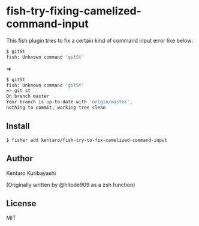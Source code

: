 # fish-try-fixing-camelized-command-input

This fish plugin tries to fix a certain kind of command input error like below:

```sh
$ gitSt
fish: Unknown command 'gitSt'
```

⇒

```sh
$ gitSt
fish: Unknown command 'gitSt'
=> git st
On branch master
Your branch is up-to-date with 'origin/master'.
nothing to commit, working tree clean
```

## Install

```
$ fisher add kentaro/fish-try-to-fix-camelized-command-input
```

## Author

Kentaro Kuribayashi

(Originally written by @hitode909 as a zsh function)

## License

MIT
